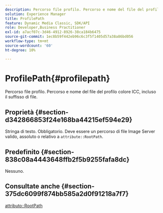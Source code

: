 ```yaml
---
description: Percorso file profilo. Percorso e nome del file del profilo colore ICC, incluso il suffisso di file.
solution: Experience Manager
title: ProfilePath
feature: Dynamic Media Classic, SDK/API
role: Developer,Business Practitioner
exl-id: a7acf07c-3d46-4912-8926-38ca184b6475
source-git-commit: 1ec8b59f442eb96c6c3f5f1405d57a38a86bd056
workflow-type: tm+mt
source-wordcount: '60'
ht-degree: 10%

---
```


# ProfilePath{#profilepath}

Percorso file profilo. Percorso e nome del file del profilo colore ICC, incluso il suffisso di file.

## Proprietà {#section-d342866853f24e168ba44215ef594e29}

Stringa di testo. Obbligatorio. Deve essere un percorso di file Image Server valido, assoluto o relativo a `attribute::RootPath`.

## Predefinito {#section-838c08a4443648ffb2f5b9255fafa8dc}

Nessuno.

## Consultate anche {#section-375dc6099f874bb585a2d0f91218a7f7}

[attributo::RootPath](../../../../../is-api/image-catalog/image-serving-api-ref/c-image-catalog-reference/c-attributes-reference/r-rootpath.md#reference-17d57e5967be403b8408fa7214017494)
